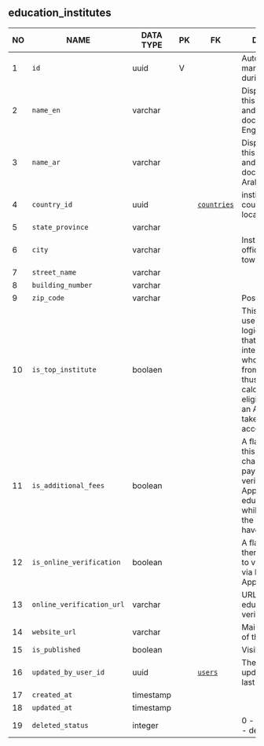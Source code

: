 education_institutes
----------------------------


NO | NAME | DATA TYPE | PK | FK | DESCRIPTION  | COMMENTS          
---|------|-----------|----|----|--------------|----------
1|`id` | uuid | V |  | Auto-generated or manually created during migration
2|`name_en` | varchar |  |  | Display name for this university in UI and printed documents in English
3|`name_ar` | varchar |  |  | Display name for this university in UI and printed documents in Arabic
4|`country_id` | uuid |  | [`countries`](countries.md) | institute's official country of location/registration
5|`state_province` | varchar |  |  | 
6|`city` | varchar |  |  | Institute's main office location - town or city
7|`street_name` | varchar |  |  | 
8|`building_number` | varchar |  |  | 
9|`zip_code` | varchar |  |  | Postal (zip) code
10|`is_top_institute` | boolaen |  |  | This is the flag we use in the business logic, that indicates that KSA is highly interested in people who graduated from this university, thus while calculating the eligibility score of an Applicant we'll take this flag into account
11|`is_additional_fees` | boolean |  |  | A flag saying that this university charges additional payments for verifying the Applicant's education. Is used while calculating the fee Applicant have to pay 
12|`is_online_verification` | boolean |  |  | A flag, saying that there's a possibility to verify Education via Internet (Web App or API)
13|`online_verification_url` | varchar |  |  | URL for online education verification
14|`website_url` | varchar |  |  | Main website URL of the institute.
15|`is_published` | boolean |  |  | Visible in webapp
16|`updated_by_user_id` | uuid |  | [`users`](users.md) | The user who updated the record last time
17|`created_at` | timestamp |  |  | 
18|`updated_at` | timestamp |  |  | 
19|`deleted_status` | integer |  |  | 0 - active record, 1 - deleted record.
